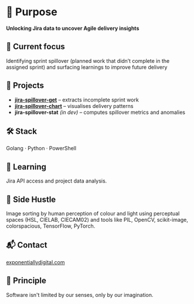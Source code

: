 # 🧠 Purpose
**Unlocking Jira data to uncover Agile delivery insights**

## 🔭 Current focus
Identifying sprint spillover (planned work that didn’t complete in the assigned sprint) and surfacing learnings to improve future delivery

## 🚧 Projects
- **[jira-spillover-get](https://github.com/ExponentiallyDigital/jira-spillover-get)** – extracts incomplete sprint work
- **[jira-spillover-chart](https://github.com/ExponentiallyDigital/jira-spillover-chart)** – visualises delivery patterns
- **jira-spillover-stat** *(in dev)* – computes spillover metrics and anomalies

## 🛠️ Stack
Golang · Python · PowerShell

## 🌱 Learning
Jira API access and project data analysis.

## 🎨 Side Hustle
Image sorting by human perception of colour and light using perceptual spaces (HSL, CIELAB, CIECAM02) and tools like PIL, OpenCV, scikit-image, colorspacious, TensorFlow, PyTorch.

## 📬 Contact
[exponentiallydigital.com](https://www.exponentiallydigital.com)

## 🌌 Principle
Software isn't limited by our senses, only by our imagination.
